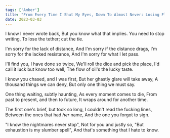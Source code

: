 ```yaml
---
tags: ['Amber']
title: "From Every Time I Shut My Eyes, Down To Almost Never: Losing Flashbacks To Time"
date: 2023-03-03
---
```


I know I never wrote back,
But you know what that implies.
You need to stop writing,
To lose the tether; cut the tie.

I'm sorry for the lack of distance,
And I'm sorry if the distance drags,
I'm sorry for the lacked resistance,
And I'm sorry for what I let pass.

I'll find you, I have done so twice,
We'll roll the dice and pick the place,
I'd call it luck but know too well,
The flow of oil's the lucky taste.

I know you chased, and I was first,
But her ghastly glare will take away,
A thousand things we can deny,
But only one thing we must say.

One thing waiting, subtly haunting,
As every moment comes to die,
From past to present, and then to future,
It wraps around for another time.

The first one's brief, but took so long,
I couldn't read the fucking lines,
Between the ones that had *her* name,
And the one you forgot to sign.

"I know the nightmares never stop",
Not for you and justly so,
"But exhaustion is my slumber spell",
And that's something that I hate to know.
